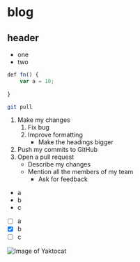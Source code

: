 # blog

## header

* one
* two

```javascript
def fn() {
    var a = 10;
    
}
```
```bash
git pull
```

1. Make my changes
    1. Fix bug
    2. Improve formatting
        - Make the headings bigger
2. Push my commits to GitHub
3. Open a pull request
    * Describe my changes
    * Mention all the members of my team
        * Ask for feedback
        
- a
- b
- c

- [ ] a
- [x] b
- [ ] c

![Image of Yaktocat](https://octodex.github.com/images/yaktocat.png)
